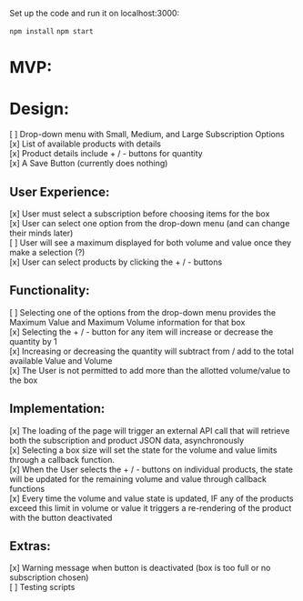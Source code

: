 Set up the code and run it on localhost:3000:

`npm install`
`npm start`


# MVP:

# Design:
[ ] Drop-down menu with Small, Medium, and Large Subscription Options <br />
[x] List of available products with details <br />
[x] Product details include + / - buttons for quantity <br />
[x] A Save Button (currently does nothing) <br />

## User Experience:
[x] User must select a subscription before choosing items for the box <br />
[x] User can select one option from the drop-down menu (and can change their minds later) <br />
[ ] User will see a maximum displayed for both volume and value once they make a selection (?) <br />
[x] User can select products by clicking the + / - buttons <br />

## Functionality:
[ ] Selecting one of the options from the drop-down menu provides the Maximum Value and Maximum Volume information for that box <br />
[x] Selecting the + / - button for any item will increase or decrease the quantity by 1 <br />
[x] Increasing or decreasing the quantity will subtract from / add to the total available Value and Volume <br />
[x] The User is not permitted to add more than the allotted volume/value to the box <br />

## Implementation:
[x] The loading of the page will trigger an external API call that will retrieve both the subscription and product JSON data, asynchronously <br />
[x] Selecting a box size will set the state for the volume and value limits through a callback function. <br />
[x] When the User selects the + / - buttons on individual products, the state will be updated for the remaining volume and value through callback functions <br />
[x] Every time the volume and value state is updated, IF any of the products exceed this limit in volume or value it triggers a re-rendering of the product with the button deactivated <br />

## Extras:
[x] Warning message when button is deactivated (box is too full or no subscription chosen) <br />
[ ] Testing scripts <br />
